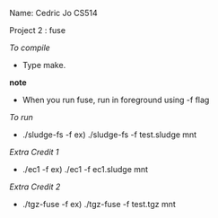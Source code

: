 Name: Cedric Jo
CS514

Project 2 : fuse


*To compile* 
- Type make.


**note**
- When you run fuse, run in foreground using -f flag


*To run*
- ./sludge-fs -f <sludge file> <mount directory>
ex) ./sludge-fs -f test.sludge mnt



*Extra Credit 1*
- ./ec1 -f <sludge file> <mount directory>
ex) ./ec1 -f ec1.sludge mnt


*Extra Credit 2*
- ./tgz-fuse -f <tgz file> <mount directory>
ex) ./tgz-fuse -f test.tgz mnt


